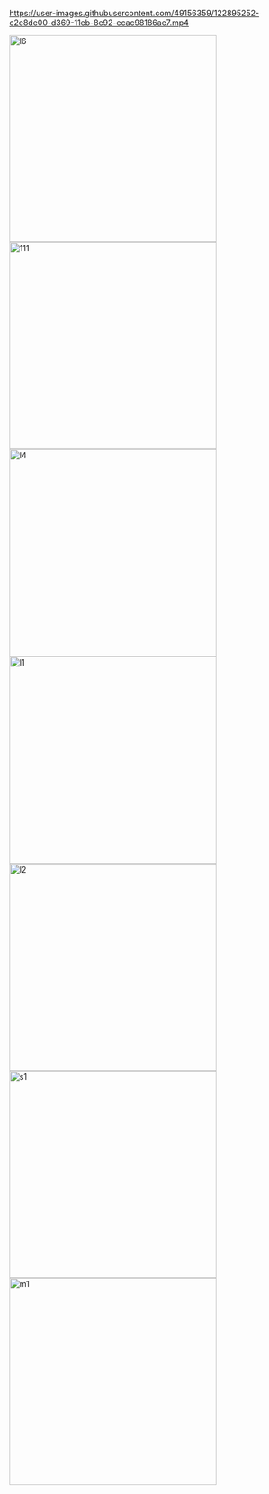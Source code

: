 

https://user-images.githubusercontent.com/49156359/122895252-c2e8de00-d369-11eb-8e92-ecac98186ae7.mp4


<img width="368" alt="l6" src="https://user-images.githubusercontent.com/49156359/122894957-7e5d4280-d369-11eb-936f-bbad61e29d74.png">
<img width="368" alt="111" src="https://user-images.githubusercontent.com/49156359/122894971-8321f680-d369-11eb-8070-bf9eab78fd3d.png">
<img width="368" alt="l4" src="https://user-images.githubusercontent.com/49156359/122894978-84532380-d369-11eb-9412-c4a0ff6f924a.png">
<img width="368" alt="l1" src="https://user-images.githubusercontent.com/49156359/122894986-86b57d80-d369-11eb-9c5c-bc6c3550de5b.png">
<img width="368" alt="l2" src="https://user-images.githubusercontent.com/49156359/122894996-87e6aa80-d369-11eb-85a4-4d0d4f73fe06.png">
<img width="368" alt="s1" src="https://user-images.githubusercontent.com/49156359/122895004-8917d780-d369-11eb-8160-4ac385245bf0.png">
<img width="368" alt="m1" src="https://user-images.githubusercontent.com/49156359/122895012-8a490480-d369-11eb-91da-304d614513f5.png">



